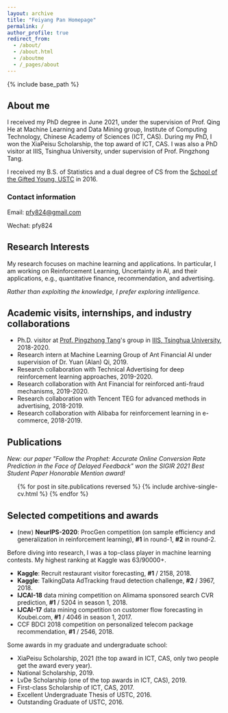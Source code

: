 ```yaml
---
layout: archive
title: "Feiyang Pan Homepage"
permalink: /
author_profile: true
redirect_from:
  - /about/
  - /about.html
  - /aboutme
  - /_pages/about
---
```


{% include base_path %}

## About me

I received my PhD degree in June 2021, under the supervision of Prof. Qing He at Machine Learning and Data Mining group, Institute of Computing Technology, Chinese Academy of Sciences (ICT, CAS).
During my PhD, I won the XiaPeisu Scholarship, the top award of ICT, CAS.
I was also a PhD visitor at IIIS, Tsinghua University, under supervision of Prof. Pingzhong Tang.

I received my B.S. of Statistics and a dual degree of CS from the [School of the Gifted Young, USTC](https://en.scgy.ustc.edu.cn/) in 2016.

### Contact information
Email: pfy824@gmail.com

Wechat: pfy824

## Research Interests

My research focuses on machine learning and applications. In particular, I am working on Reinforcement Learning, Uncertainty in AI, and their applications, e.g., quantitative finance, recommendation, and advertising.

_Rather than exploiting the knowledge, I prefer exploring intelligence._

## Academic visits, internships, and industry collaborations

* Ph.D. visitor at [Prof. Pingzhong Tang](http://iiis.tsinghua.edu.cn/~kenshin/)'s group in [IIIS, Tsinghua University](http://iiis.tsinghua.edu.cn/), 2018-2020.
* Research intern at Machine Learning Group of Ant Financial AI under supervision of Dr. Yuan (Alan) Qi, 2019.
* Research collaboration with Technical Advertising for deep reinforcement learning approaches, 2019-2020.
* Research collaboration with Ant Financial for reinforced anti-fraud mechanisms, 2019-2020.
* Research collaboration with Tencent TEG for advanced methods in advertising, 2018-2019.
* Research collaboration with Alibaba for reinforcement learning in e-commerce, 2018-2019.

## Publications
*New: our paper "Follow the Prophet: Accurate Online Conversion Rate Prediction in the Face of Delayed Feedback" won the SIGIR 2021 Best Student Paper Honorable Mention award!*

<ul>{% for post in site.publications reversed %}
{% include archive-single-cv.html %}
{% endfor %}</ul>

## Selected competitions and awards
* (new) **NeurIPS-2020**: ProcGen competition (on sample efficiency and generalization in reinforcement learning), **\#1** in round-1, **\#2** in round-2.

Before diving into research, I was a top-class player in machine learning contests. My highest ranking at Kaggle was 63/90000+.
* **Kaggle**: Recruit restaurant visitor forecasting, **\#1** / 2158, 2018.
* **Kaggle**: TalkingData AdTracking fraud detection challenge, **\#2** / 3967, 2018.
* **IJCAI-18** data mining competition on Alimama sponsored search CVR prediction, **\#1** / 5204 in season 1, 2018.
* **IJCAI-17** data mining competition on customer flow forecasting in Koubei.com, **\#1** / 4046 in season 1, 2017.
* CCF BDCI 2018 competition on personalized telecom package recommendation, **\#1** / 2546, 2018.

Some awards in my graduate and undergraduate school:
* XiaPeisu Scholarship, 2021 (the top award in ICT, CAS, only two people get the award every year).
* National Scholarship, 2019.
* LvDe Scholarship (one of the top awards in ICT, CAS), 2019.
* First-class Scholarship of ICT, CAS, 2017.
* Excellent Undergraduate Thesis of USTC, 2016.
* Outstanding Graduate of USTC, 2016.
